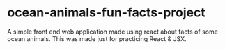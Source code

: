 # ocean-animals-fun-facts-project
A simple front end web application made using react about facts of some ocean animals. This was made just for practicing React &amp; JSX.
